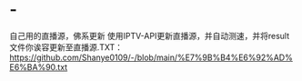 # -
自己用的直播源，佛系更新
使用IPTV-API更新直播源，并自动测速，并将result文件你诶容更新至直播源.TXT：https://github.com/Shanye0109/-/blob/main/%E7%9B%B4%E6%92%AD%E6%BA%90.txt
